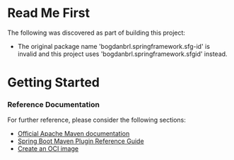 # Read Me First
The following was discovered as part of building this project:

* The original package name 'bogdanbrl.springframework.sfg-id' is invalid and this project uses 'bogdanbrl.springframework.sfgid' instead.

# Getting Started

### Reference Documentation
For further reference, please consider the following sections:

* [Official Apache Maven documentation](https://maven.apache.org/guides/index.html)
* [Spring Boot Maven Plugin Reference Guide](https://docs.spring.io/spring-boot/docs/2.4.4/maven-plugin/reference/html/)
* [Create an OCI image](https://docs.spring.io/spring-boot/docs/2.4.4/maven-plugin/reference/html/#build-image)

